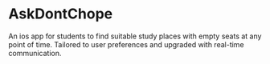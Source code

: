 # AskDontChope
An ios app for students to find suitable study places with empty seats at any point of time. Tailored to user preferences and upgraded with real-time communication.
